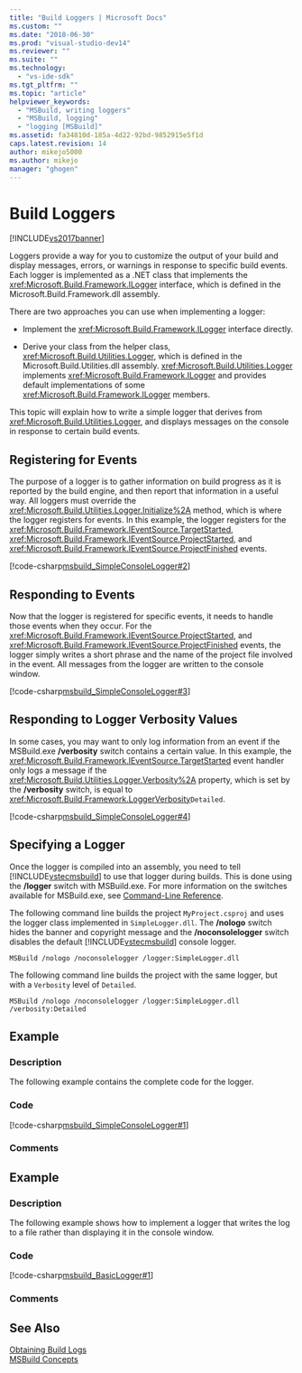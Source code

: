 ```yaml
---
title: "Build Loggers | Microsoft Docs"
ms.custom: ""
ms.date: "2018-06-30"
ms.prod: "visual-studio-dev14"
ms.reviewer: ""
ms.suite: ""
ms.technology: 
  - "vs-ide-sdk"
ms.tgt_pltfrm: ""
ms.topic: "article"
helpviewer_keywords: 
  - "MSBuild, writing loggers"
  - "MSBuild, logging"
  - "logging [MSBuild]"
ms.assetid: fa34810d-185a-4d22-92bd-9852915e5f1d
caps.latest.revision: 14
author: mikejo5000
ms.author: mikejo
manager: "ghogen"
---
```

# Build Loggers
[!INCLUDE[vs2017banner](../includes/vs2017banner.md)]

  
Loggers provide a way for you to customize the output of your build and display messages, errors, or warnings in response to specific build events. Each logger is implemented as a .NET class that implements the <xref:Microsoft.Build.Framework.ILogger> interface, which is defined in the Microsoft.Build.Framework.dll assembly.  
  
 There are two approaches you can use when implementing a logger:  
  
-   Implement the <xref:Microsoft.Build.Framework.ILogger> interface directly.  
  
-   Derive your class from the helper class, <xref:Microsoft.Build.Utilities.Logger>, which is defined in the Microsoft.Build.Utilities.dll assembly. <xref:Microsoft.Build.Utilities.Logger> implements <xref:Microsoft.Build.Framework.ILogger> and provides default implementations of some <xref:Microsoft.Build.Framework.ILogger> members.  
  
 This topic will explain how to write a simple logger that derives from <xref:Microsoft.Build.Utilities.Logger>, and displays messages on the console in response to certain build events.  
  
## Registering for Events  
 The purpose of a logger is to gather information on build progress as it is reported by the build engine, and then report that information in a useful way. All loggers must override the <xref:Microsoft.Build.Utilities.Logger.Initialize%2A> method, which is where the logger registers for events. In this example, the logger registers for the <xref:Microsoft.Build.Framework.IEventSource.TargetStarted>, <xref:Microsoft.Build.Framework.IEventSource.ProjectStarted>, and <xref:Microsoft.Build.Framework.IEventSource.ProjectFinished> events.  
  
 [!code-csharp[msbuild_SimpleConsoleLogger#2](../snippets/csharp/VS_Snippets_Misc/msbuild_SimpleConsoleLogger/CS/msbuild_SimpleConsoleLogger.cs#2)]  
  
## Responding to Events  
 Now that the logger is registered for specific events, it needs to handle those events when they occur. For the <xref:Microsoft.Build.Framework.IEventSource.ProjectStarted>, and <xref:Microsoft.Build.Framework.IEventSource.ProjectFinished> events, the logger simply writes a short phrase and the name of the project file involved in the event. All messages from the logger are written to the console window.  
  
 [!code-csharp[msbuild_SimpleConsoleLogger#3](../snippets/csharp/VS_Snippets_Misc/msbuild_SimpleConsoleLogger/CS/msbuild_SimpleConsoleLogger.cs#3)]  
  
## Responding to Logger Verbosity Values  
 In some cases, you may want to only log information from an event if the MSBuild.exe **/verbosity** switch contains a certain value. In this example, the <xref:Microsoft.Build.Framework.IEventSource.TargetStarted> event handler only logs a message if the <xref:Microsoft.Build.Utilities.Logger.Verbosity%2A> property, which is set by the **/verbosity** switch, is equal to <xref:Microsoft.Build.Framework.LoggerVerbosity>`Detailed`.  
  
 [!code-csharp[msbuild_SimpleConsoleLogger#4](../snippets/csharp/VS_Snippets_Misc/msbuild_SimpleConsoleLogger/CS/msbuild_SimpleConsoleLogger.cs#4)]  
  
## Specifying a Logger  
 Once the logger is compiled into an assembly, you need to tell [!INCLUDE[vstecmsbuild](../includes/vstecmsbuild-md.md)] to use that logger during builds. This is done using the **/logger** switch with MSBuild.exe. For more information on the switches available for MSBuild.exe, see [Command-Line Reference](../msbuild/msbuild-command-line-reference.md).  
  
 The following command line builds the project `MyProject.csproj` and uses the logger class implemented in `SimpleLogger.dll`. The **/nologo** switch hides the banner and copyright message and the **/noconsolelogger** switch disables the default [!INCLUDE[vstecmsbuild](../includes/vstecmsbuild-md.md)] console logger.  
  
```  
MSBuild /nologo /noconsolelogger /logger:SimpleLogger.dll  
```  
  
 The following command line builds the project with the same logger, but with a `Verbosity` level of `Detailed`.  
  
```  
MSBuild /nologo /noconsolelogger /logger:SimpleLogger.dll /verbosity:Detailed  
```  
  
## Example  
  
### Description  
 The following example contains the complete code for the logger.  
  
### Code  
 [!code-csharp[msbuild_SimpleConsoleLogger#1](../snippets/csharp/VS_Snippets_Misc/msbuild_SimpleConsoleLogger/CS/msbuild_SimpleConsoleLogger.cs#1)]  
  
### Comments  
  
## Example  
  
### Description  
 The following example shows how to implement a logger that writes the log to a file rather than displaying it in the console window.  
  
### Code  
 [!code-csharp[msbuild_BasicLogger#1](../snippets/csharp/VS_Snippets_Misc/msbuild_BasicLogger/CS/msbuild_BasicLogger.cs#1)]  
  
### Comments  
  
## See Also  
 [Obtaining Build Logs](../msbuild/obtaining-build-logs-with-msbuild.md)   
 [MSBuild Concepts](../msbuild/msbuild-concepts.md)




